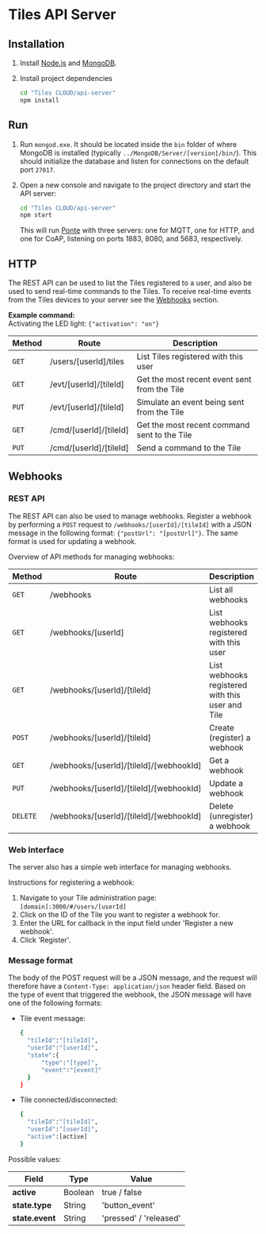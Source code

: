# Tiles API Server

## Installation

1. Install [Node.js](http://nodejs.org/) and [MongoDB](https://www.mongodb.org/).

2. Install project dependencies
   ```sh
   cd "Tiles CLOUD/api-server"
   npm install
   ```

## Run

1. Run ``mongod.exe``. It should be located inside the ``bin`` folder of where MongoDB is installed (typically ``../MongoDB/Server/[version]/bin/``). This should initialize the database and listen for connections on the default port ``27017``.

2. Open a new console and navigate to the project directory and start the API server:
   ```sh
   cd "Tiles CLOUD/api-server"
   npm start
   ```

   This will run [Ponte](https://github.com/eclipse/ponte) with three servers: one for MQTT, one for HTTP, and one for CoAP, listening on ports 1883, 8080, and 5683, respectively.

## HTTP
The REST API can be used to list the Tiles registered to a user, and also be used to send real-time commands to the Tiles. To receive real-time events from the Tiles devices to your server see the [Webhooks](#Webhooks) section.

**Example command:**<br>
Activating the LED light: `{"activation": "on"}`

Method | Route | Description
--- | --- | ---
`GET` | /users/[userId]/tiles | List Tiles registered with this user
`GET` | /evt/[userId]/[tileId] | Get the most recent event sent from the Tile
`PUT` | /evt/[userId]/[tileId] | Simulate an event being sent from the Tile
`GET` | /cmd/[userId]/[tileId] | Get the most recent command sent to the Tile
`PUT` | /cmd/[userId]/[tileId] | Send a command to the Tile

<a name="Webhooks"></a>
## Webhooks
  
### REST API

The REST API can also be used to manage webhooks. Register a webhook by performing a `POST` request to `/webhooks/[userId]/[tileId]` with  a JSON message in the following format: `{"postUrl": "[postUrl]"}`. The same format is used for updating a webhook.

Overview of API methods for managing webhooks:

Method | Route | Description
--- | --- | ---
`GET` | /webhooks | List all webhooks
`GET` | /webhooks/[userId] | List webhooks registered with this user
`GET` | /webhooks/[userId]/[tileId] | List webhooks registered with this user and Tile
`POST` | /webhooks/[userId]/[tileId] | Create (register) a webhook
`GET` | /webhooks/[userId]/[tileId]/[webhookId] | Get a webhook
`PUT` | /webhooks/[userId]/[tileId]/[webhookId] | Update a webhook
`DELETE` | /webhooks/[userId]/[tileId]/[webhookId] | Delete (unregister) a webhook
  
### Web Interface
The server also has a simple web interface for managing webhooks.

Instructions for registering a webhook:

1. Navigate to your Tile administration page: `[domain]:3000/#/users/[userId]`
2. Click on the ID of the Tile you want to register a webhook for.
3. Enter the URL for callback in the input field under 'Register a new webhook'.
4. Click 'Register'.

### Message format
The body of the POST request will be a JSON message, and the request will therefore have a `Content-Type: application/json` header field. Based on the type of event that triggered the webhook, the JSON message will have one of the following formats:

- Tile event message:
  ```sh
  {
  	"tileId":"[tileId]",
  	"userId":"[userId]",
  	"state":{
    	"type":"[type]",
        "event":"[event]"
	}
  }
  ```
  
- Tile connected/disconnected:
  ```sh
  {
  	"tileId":"[tileId]",
  	"userId":"[userId]",
    "active":[active]
  }
  ```
  
Possible values:

Field | Type | Value
--- | --- | ---
**active** | Boolean | true / false
**state.type** | String | 'button_event'
**state.event** | String | 'pressed' / 'released'